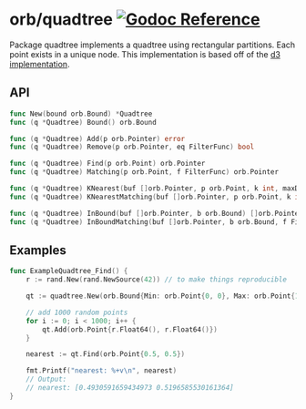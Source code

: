 # orb/quadtree [![Godoc Reference](https://godoc.org/github.com/paulmach/orb/quadtree?status.svg)](https://godoc.org/github.com/paulmach/orb/quadtree)

Package quadtree implements a quadtree using rectangular partitions.
Each point exists in a unique node. This implementation is based off of the
[d3 implementation](https://github.com/mbostock/d3/wiki/Quadtree-Geom).

## API

```go
func New(bound orb.Bound) *Quadtree
func (q *Quadtree) Bound() orb.Bound

func (q *Quadtree) Add(p orb.Pointer) error
func (q *Quadtree) Remove(p orb.Pointer, eq FilterFunc) bool

func (q *Quadtree) Find(p orb.Point) orb.Pointer
func (q *Quadtree) Matching(p orb.Point, f FilterFunc) orb.Pointer

func (q *Quadtree) KNearest(buf []orb.Pointer, p orb.Point, k int, maxDistance ...float64) []orb.Pointer
func (q *Quadtree) KNearestMatching(buf []orb.Pointer, p orb.Point, k int, f FilterFunc, maxDistance ...float64) []orb.Pointer

func (q *Quadtree) InBound(buf []orb.Pointer, b orb.Bound) []orb.Pointer
func (q *Quadtree) InBoundMatching(buf []orb.Pointer, b orb.Bound, f FilterFunc) []orb.Pointer
```

## Examples

```go
func ExampleQuadtree_Find() {
    r := rand.New(rand.NewSource(42)) // to make things reproducible

    qt := quadtree.New(orb.Bound{Min: orb.Point{0, 0}, Max: orb.Point{1, 1}})

    // add 1000 random points
    for i := 0; i < 1000; i++ {
        qt.Add(orb.Point{r.Float64(), r.Float64()})
    }

    nearest := qt.Find(orb.Point{0.5, 0.5})

    fmt.Printf("nearest: %+v\n", nearest)
    // Output:
    // nearest: [0.4930591659434973 0.5196585530161364]
}
```
